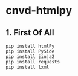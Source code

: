 # cnvd-htmlpy

## 1. First Of All

    pip install htmlPy
    pip install PySide
    pip install jinja2
    pip install requests
    pip install lxml
